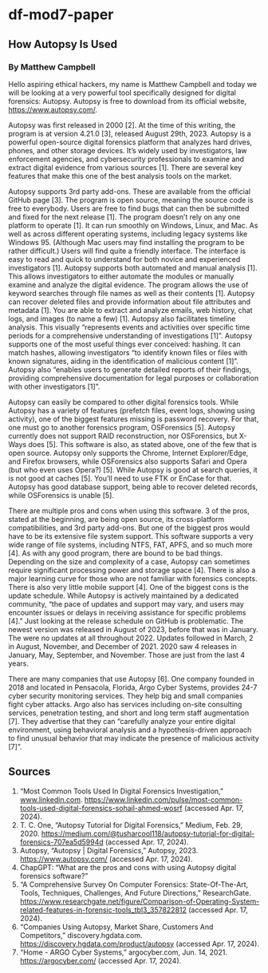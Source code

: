 # df-mod7-paper

## How Autopsy Is Used
### By Matthew Campbell

Hello aspiring ethical hackers, my name is Matthew Campbell and today we will be looking at a very powerful tool specifically designed for digital forensics: Autopsy. Autopsy is free to download from its official website, https://www.autopsy.com/.

Autopsy was first released in 2000 [2]. At the time of this writing, the program is at version 4.21.0 [3], released August 29th, 2023. Autopsy is a powerful open-source digital forensics platform that analyzes hard drives, phones, and other storage devices. It’s widely used by investigators, law enforcement agencies, and cybersecurity professionals to examine and extract digital evidence from various sources [1]. There are several key features that make this one of the best analysis tools on the market.

Autopsy supports 3rd party add-ons. These are available from the official GitHub page [3]. The program is open source, meaning the source code is free to everybody. Users are free to find bugs that can then be submitted and fixed for the next release [1]. The program doesn’t rely on any one platform to operate [1]. It can run smoothly on Windows, Linux, and Mac. As well as across different operating systems, including legacy systems like Windows 95. (Although Mac users may find installing the program to be rather difficult.) Users will find quite a friendly interface. The interface is easy to read and quick to understand for both novice and experienced investigators [1]. Autopsy supports both automated and manual analysis [1]. This allows investigators to either automate the modules or manually examine and analyze the digital evidence. The program allows the use of keyword searches through file names as well as their contents [1]. Autopsy can recover deleted files and provide information about file attributes and metadata [1]. You are able to extract and analyze emails, web history, chat logs, and images (to name a few) [1]. Autopsy also facilitates timeline analysis. This visually “represents events and activities over specific time periods for a comprehensive understanding of investigations [1]”. Autopsy supports one of the most useful things ever conceived: hashing. It can match hashes, allowing investigators “to identify known files or files with known signatures, aiding in the identification of malicious content [1]”. Autopsy also “enables users to generate detailed reports of their findings, providing comprehensive documentation for legal purposes or collaboration with other investigators [1]”.

Autopsy can easily be compared to other digital forensics tools. While Autopsy has a variety of features (prefetch files, event logs, showing using activity), one of the biggest features missing is password recovery. For that, one must go to another forensics program, OSForensics [5]. Autopsy currently does not support RAID reconstruction, nor OSForensics, but X-Ways does [5]. This software is also, as stated above, one of the few that is open source. Autopsy only supports the Chrome, Internet Explorer/Edge, and Firefox browsers, while OSForensics also supports Safari and Opera (but who even uses Opera?) [5]. While Autopsy is good at search queries, it is not good at caches [5]. You’ll need to use FTK or EnCase for that. Autopsy has good database support, being able to recover deleted records, while OSForensics is unable [5].

There are multiple pros and cons when using this software. 3 of the pros, stated at the beginning, are being open source, its cross-platform compatibilities, and 3rd party add-ons. But one of the biggest pros would have to be its extensive file system support. This software supports a very wide range of file systems, including NTFS, FAT, APFS, and so much more [4]. As with any good program, there are bound to be bad things. Depending on the size and complexity of a case, Autopsy can sometimes require significant processing power and storage space [4]. There is also a major learning curve for those who are not familiar with forensics concepts. There is also very little mobile support [4]. One of the biggest cons is the update schedule. While Autopsy is actively maintained by a dedicated community, “the pace of updates and support may vary, and users may encounter issues or delays in receiving assistance for specific problems [4].” Just looking at the release schedule on GitHub is problematic. The newest version was released in August of 2023, before that was in January. The were no updates at all throughout 2022. Updates followed in March, 2 in August, November, and December of 2021. 2020 saw 4 releases in January, May, September, and November. Those are just from the last 4 years.

There are many companies that use Autopsy [6]. One company founded in 2018 and located in Pensacola, Florida, Argo Cyber Systems, provides 24-7 cyber security monitoring services. They help big and small companies fight cyber attacks. Argo also has services including on-site consulting services, penetration testing, and short and long term staff augmentation [7]. They advertise that they can “carefully analyze your entire digital environment, using behavioral analysis and a hypothesis-driven approach to find unusual behavior that may indicate the presence of malicious activity [7]”.

## Sources

1. “Most Common Tools Used In Digital Forensics Investigation,” www.linkedin.com. https://www.linkedin.com/pulse/most-common-tools-used-digital-forensics-sohail-ahmed-wosrf (accessed Apr. 17, 2024).
2. T. C. One, “Autopsy Tutorial for Digital Forensics,” Medium, Feb. 29, 2020. https://medium.com/@tusharcool118/autopsy-tutorial-for-digital-forensics-707ea5d5994d (accessed Apr. 17, 2024).
3. Autopsy, “Autopsy | Digital Forensics,” Autopsy, 2023. https://www.autopsy.com/ (accessed Apr. 17, 2024).
4. ChapGPT: “What are the pros and cons with using Autopsy digital forensics software?”
5. “A Comprehensive Survey On Computer Forensics: State-Of-The-Art, Tools, Techniques, Challenges, And Future Directions,” ResearchGate. https://www.researchgate.net/figure/Comparison-of-Operating-System-related-features-in-forensic-tools_tbl3_357822812 (accessed Apr. 17, 2024).
6. “Companies Using Autopsy, Market Share, Customers And Competitors,” discovery.hgdata.com. https://discovery.hgdata.com/product/autopsy (accessed Apr. 17, 2024).
7. “Home - ARGO Cyber Systems,” argocyber.com, Jun. 14, 2021. https://argocyber.com/ (accessed Apr. 17, 2024).
